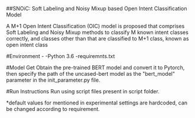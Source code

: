 ##SNOiC: Soft Labeling and Noisy Mixup based Open Intent Classification Model

A M+1 Open Intent Classification (OIC) model is proposed that comprises
Soft Labeling and Noisy Mixup methods to classify M known intent classes
correctly, and classes other than that are classified to M+1 class, known as
open intent class

#Environment -
-Python 3.6
-requiremnts.txt

#Model 
Get Obtain the pre-trained BERT model and convert it to Pytorch, then specify the path of the uncased-bert model as the "bert_model" parameter in the init_parameter.py file.

#Run Instructions
Run using script files present in script folder.

*default values for mentioned in experimental settings are hardcoded, can be changed according to requirement.



